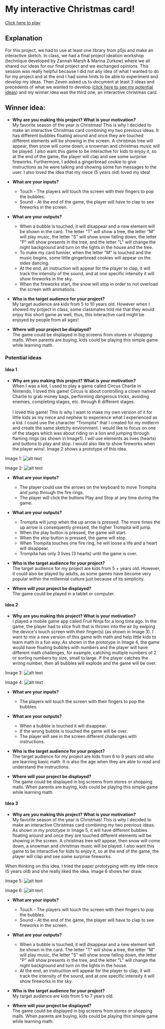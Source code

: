 # My interactive Christmas card!
[Click here to play](https://mariaaguilarv.github.io/CIM-640-Creative-Coding/Hw/Final%20Project/index.html)

## Explanation
For this project, we had to use at least one library from p5js and make an interactive sketch.
In class, we had a final project ideation workshop (technique developed by Zannah Marsh & Marina Zurkow) where we all shared our ideas for our final project and we exchanged opinions. This session was really helpful because I did not any idea of what I wanted to do for my project and at the end I had some hints to be able to experiment and develop my ideas. Then Zeven asked us to document at least 3 ideas and precedents of what we wanted to develop ([click here to see my potential ideas](https://github.com/MariaAguilarV/CIM-640-Creative-Coding/tree/master/Hw/Final%20Project#potential-ideas)) and my winner idea was the third one, an interactive christmas card.

## Winner idea:

* **Why are you making this project? What is your motivation?** <br>
My favorite season of the year is Christmas! This is why I decided to make an interactive Christmas card combining my two previous ideas. It has different bubbles floating around and once they are touched different elements will be showing in the screen. A christmas tree will appear, then snow will come down, a snowman and christmas music will be played. I also want this game to be interactive for kids to enjoy it, so at the end of the game, the player will clap and see some surprise fireworks.
Furthermore, I added a gingerbread cookie to give instructions as he were talking and showing some fun messages to the user.
I also loved the idea that my niece (5 years old) loved my idea!

* **What are your inputs?**
  * Touch - The players will touch the screen with their fingers to pop the bubbles.
  * Sound - At the end of the game, the player will have to clap to see fireworks in the screen.


* **What are your outputs?**
  * When a bubble is touched, it will disappear and a new element will be shown in the card. The letter "T" will show a tree, the letter "M" will play music, the letter "S" will show snow falling down, the letter "P" will show presents in the tree, and the letter "L" will change the night background and turn on the lights in the house and the tree.
  * To make my card funnier, when the letter "M" is touched and the music begins, some little gingerbread cookies will appear on the sides dancing.
  * At the end, an instruction will appear for the player to clap, it will track the intensity of the sound, and at one specific intensity it will show fireworks in the sky.
  * When the fireworks start, the snow will stop in order to not overload the screen with animations.


* **Who is the target audience for your project?** <br>
My target audience are kids from 5 to 10 years old. However when I showed my project in class, some classmates told me that they would enjoy this short game as well, thus, this interactive card might be enjoyed by people from all ages!

* **Where will your project be displayed?** <br>
The game could be displayed in big screens from stores or shopping malls. When parents are buying, kids could be playing this simple game while learning math.

### Potential ideas
#### Idea 1

* **Why are you making this project? What is your motivation?** <br>
When I was a kid, I used to play a game called Circus Charlie in Nintendo, I loved this game! Circus is about controlling a clown named Charlie to grab money bags, performing dangerous tricks, avoiding enemies, completing stages, etc. through 6 different stages. <br> <br>
I loved this game! This is why  I want to make my own version of it for little kids as my niece and nephew to experience what I experienced as a kid. I could use the character "Trompita" that I created for my midterm and create the same sketchy environment. I would like to focus on one of the stages which was about riding on a lion and jumping through flaming rings (as shown in Image1). I will use elements as lives (hearts) and buttons to play and stop. I would also like to show fireworks when the player wins!. Image 2 shows a prototype of this idea.

Image 1:
![alt text](assets/CircusImage.jpg)

Image 2:
![alt text](assets/idea1.jpg)

* **What are your inputs?**<br>
  * The player could use the arrows on the keyboard to move Trompita and jump through the fire rings.
  * The player will click the buttons Play and Stop at any time during the game.


* **What are your outputs?**<br>
  * Trompita will jump when the up arrow is pressed. The more times the up arrow is consequently pressed, the higher Trompita will jump.
  * When the play button is pressed, the game will start.
  * When the stop button is pressed, the game will stop.
  * When Trompita touches one fire ring, he will loose a life and a heart will disappear.
  * Trompita has only 3 lives (3 hearts) until the game is over.


* **Who is the target audience for your project?** <br>
The target audience for my project are kids from 5 + years old. However, it could also be played by adults, as some games have become very popular within the millennial culture just  because of its simplicity.


* **Where will your project be displayed?**<br>
The game could be played in a tablet or computer.

#### Idea 2

* **Why are you making this project? What is your motivation?** <br>
I played a mobile game app called Fruit Ninja for a long time ago. In the game, the player had to slice fruit that is thrown into the air by swiping the device's touch screen with their finger(s) (as shown in Image 3).
I want to mix a new version of this game with math and help little kids to learn math in a fun way. As shown in the prototype in Image 4, the game would have floating bubbles with numbers and the player will have different math challenges, for example, catching multiple numbers of 2 or sorting numbers by size, small to large. If the player catches the wrong number, then all bubbles will explode and the game will be over.

Image 3:
![alt text](assets/FruitImage.jpg)

Image 4:
![alt text](assets/idea2.jpg)

* **What are your inputs?**
  * The players will touch the screen with their fingers to pop the bubbles.


* **What are your outputs?**
  * When a bubble is touched it will disappear.
  * If the wrong bubble is touched the game will be over.
  * The player will see in the screen different challenges with instructions.


* **Who is the target audience for your project?**<br>
The target audience for my project are kids from 6 to 9 years old who are learning basic math. It is also the age when they are able to read and understand the instructions.

* **Where will your project be displayed?** <br>
The game could be displayed in big screens from stores or shopping malls. When parents are buying, kids could be playing this simple game while learning math.

#### Idea 3

* **Why are you making this project? What is your motivation?** <br>
My favorite season of the year is Christmas! This is why I decided to make an interactive Christmas card combining my two previous ideas. As shown in my prototype in Image 5, it will have different bubbles floating around and once they are touched different elements will be showing in the screen. A christmas tree will appear, then snow will come down, a snowman and christmas music will be played. I also want this game to be interactive for kids to enjoy it, so at the end of the game, the player will clap and see some surprise fireworks.

When thinking on this idea, I tried the paper prototyping with my little niece (5 years old) and she really liked the idea. Image 6 shows her draw.

Image 5:
![alt text](assets/idea3.jpg)

Image 6:
![alt text](assets/idea3Tested.jpg)

* **What are your inputs?**
  * Touch - The players will touch the screen with their fingers to pop the bubbles.
  * Sound - At the end of the game, the player will have to clap to see fireworks in the screen.


* **What are your outputs?**
  * When a bubble is touched, it will disappear and a new element will be shown in the card. The letter "T" will show a tree, the letter "M" will play music, the letter "S" will show snow falling down, the letter "P" will show presents in the tree, and the letter "L" will change the night background and turn on the lights in the house.
  * At the end, an instruction will appear for the player to clap, it will track the intensity of the sound, and at one specific intensity it will show fireworks in the sky.


* **Who is the target audience for your project?** <br>
My target audience are kids from 5 to 7 years old.

* **Where will your project be displayed?** <br>
The game could be displayed in big screens from stores or shopping malls. When parents are buying, kids could be playing this simple game while learning math.
